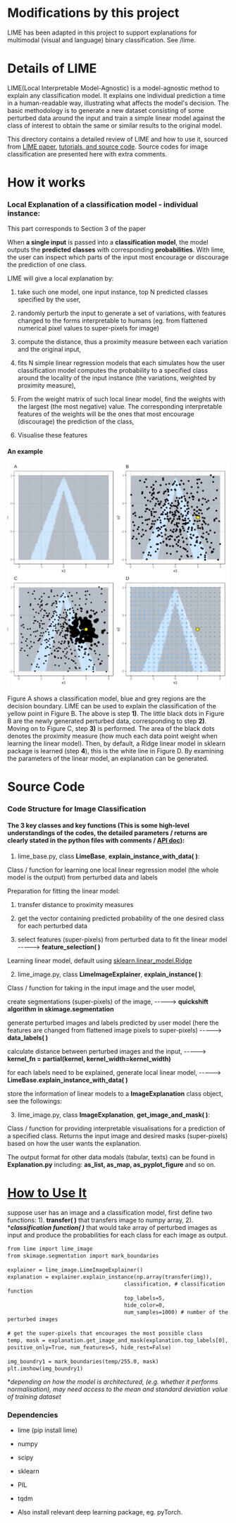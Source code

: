 # Modifications by this project

LIME has been adapted in this project to support explanations for multimodal (visual and language) binary classification. See /lime.


# Details of LIME


LIME(Local Interpretable Model-Agnostic) is a model-agnostic method to explain any classification model. It explains one individual prediction a time in a human-readable way, illustrating what affects the model's decision. The basic methodology is to generate a new dataset consisting of some perturbed data around the input and train a simple linear model against the class of interest to obtain the same or similar results to the original model.

This directory contains a detailed review of LIME and how to use it, sourced from [LIME paper](https://arxiv.org/abs/1602.04938), [tutorials, and source code](https://github.com/marcotcr/lime). Source codes for image classification are presented here with extra comments.

# How it works


### Local Explanation of a classification model - individual instance:

This part corresponds to Section 3 of the paper

When **a single input** is passed into a **classification model**, the model outputs the **predicted classes** with corresponding **probabilities**. With lime, the user can inspect which parts of the input most encourage or discourage the prediction of one class.

LIME will give a local explanation by: 

1) take such one model, one input instance, top N predicted classes specified by the user, 

2) randomly perturb the input to generate a set of variations, with features changed to the forms interpretable to humans (eg. from flattened numerical pixel values to super-pixels for image)

3) compute the distance, thus a proximity measure between each variation and the original input,

4) fits N simple linear regression models that each simulates how the user classification model computes the probability to a specified class around the locality of the input instance (the variations, weighted by proximity measure), 

5) From the weight matrix of such local linear model, find the weights with the largest (the most negative) value. The corresponding interpretable features of the weights will be the ones that most encourage (discourage) the prediction of the class,

6) Visualise these features


#### An example 

![Image](./Lime.png)

Figure A shows a classification model, blue and grey regions are the decision boundary. LIME can be used to explain the classification of the yellow point in Figure B. The above is step **1)**. The little black dots in Figure B are the newly generated perturbed data, corresponding to step **2)**. Moving on to Figure C, step **3)** is performed. The area of the black dots denotes the proximity measure (how much each data point weight when learning the linear model). Then, by default, a Ridge linear model in sklearn package is learned (step **4**), this is the white line in Figure D. By examining the parameters of the linear model, an explanation can be generated.


# Source Code

### Code Structure for Image Classification

#### The 3 key classes and key functions (This is some high-level understandings of the codes, the detailed parameters / returns are clearly stated in the python files with comments / [API doc](https://lime-ml.readthedocs.io/en/latest/)):

 1. lime_base.py, class **LimeBase**, **explain_instance_with_data( )**:
 
 Class / function for learning one local linear regression model (the whole model is the output) from perturbed data and labels
  
 Preparation for fitting the linear model:
 
 1) transfer distance to proximity measures
 
 2) get the vector containing predicted probability of the one desired class for each perturbed data
 
 3) select features (super-pixels) from perturbed data to fit the linear model -----> **feature_selection( )**

 Learning linear model, default using [sklearn.linear_model.Ridge](https://scikit-learn.org/stable/modules/generated/sklearn.linear_model.Ridge.html)
  
  
 2. lime_image.py, class **LimeImageExplainer**, **explain_instance( )**:
 
 Class / function for taking in the input image and the user model, 
 
 create segmentations (super-pixels) of the image, -----> **quickshift algorithm in skimage.segmentation**
 
 generate perturbed images and labels predicted by user model (here the features are changed from flattened image pixels to super-pixels) -----> **data_labels( )**
 
 calculate distance between perturbed images and the input, -----> **kernel_fn = partial(kernel, kernel_width=kernel_width)**
 
 for each labels need to be explained, generate local linear model, -----> **LimeBase.explain_instance_with_data( )**
 
 store the information of linear models to a **ImageExplanation** class object, see the followings:
 
 
 3. lime_image.py, class **ImageExplanation**, **get_image_and_mask( )**:
 
 Class / function for providing interpretable visualisations for a prediction of a specified class. Returns the input image and desired masks (super-pixels) based on how the user wants the explanation.
 


The output format for other data modals (tabular, texts) can be found in **Explanation.py** including: **as_list, as_map, as_pyplot_figure** and so on.


# [How to Use It](https://github.com/marcotcr/lime/blob/master/doc/notebooks/Tutorial%20-%20images%20-%20Pytorch.ipynb)

suppose user has an image and a classification model, first define two functions: 1). **transfer( )** that transfers image to numpy array, 2). ****classification function( )*** that would take array of perturbed images as input and produce the probabilities for each class for each image as output.

    from lime import lime_image
    from skimage.segmentation import mark_boundaries
    
    explainer = lime_image.LimeImageExplainer()
    explanation = explainer.explain_instance(np.array(transfer(img)), 
                                         classification, # classification function
                                         top_labels=5, 
                                         hide_color=0, 
                                         num_samples=1000) # number of the perturbed images
    
    # get the super-pixels that encourages the most possible class
    temp, mask = explanation.get_image_and_mask(explanation.top_labels[0], positive_only=True, num_features=5, hide_rest=False)
    
    img_boundry1 = mark_boundaries(temp/255.0, mask)
    plt.imshow(img_boundry1)
    

**depending on how the model is architectured, (e.g. whether it performs normalisation), may need access to the mean and standard deviation value of training dataset*


### Dependencies

 - lime (pip install lime)

 - numpy

 - scipy

 - sklearn
 
 - PIL

 - tqdm

 - Also install relevant deep learning package, eg. pyTorch.
 
